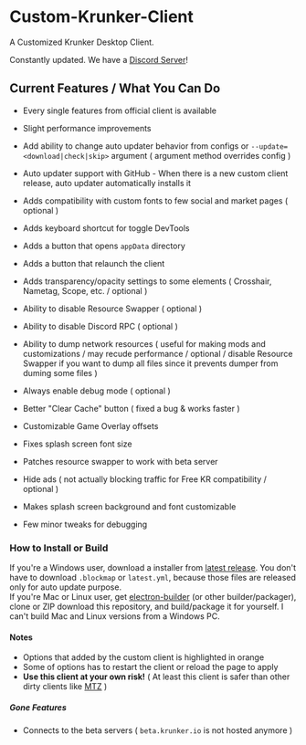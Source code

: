 # Custom-Krunker-Client
A Customized Krunker Desktop Client.

Constantly updated.
We have a [Discord Server](https://discord.gg/XmcW7ny)!

## Current Features / What You Can Do
- Every single features from official client is available
- Slight performance improvements
- Add ability to change auto updater behavior from configs or `--update=<download|check|skip>` argument ( argument method overrides config )
- Auto updater support with GitHub - When there is a new custom client release, auto updater automatically installs it
- Adds compatibility with custom fonts to few social and market pages ( optional )
- Adds keyboard shortcut for toggle DevTools
- Adds a button that opens `appData` directory
- Adds a button that relaunch the client
- Adds transparency/opacity settings to some elements ( Crosshair, Nametag, Scope, etc. / optional )
- Ability to disable Resource Swapper ( optional )
- Ability to disable Discord RPC ( optional )
- Ability to dump network resources ( useful for making mods and customizations / may recude performance / optional / disable Resource Swapper if you want to dump all files since it prevents dumper from duming some files )
- Always enable debug mode ( optional )
- Better "Clear Cache" button ( fixed a bug & works faster )

- Customizable Game Overlay offsets
- Fixes splash screen font size
- Patches resource swapper to work with beta server
- Hide ads ( not actually blocking traffic for Free KR compatibility / optional )
- Makes splash screen background and font customizable
- Few minor tweaks for debugging

### How to Install or Build
If you're a Windows user, download a installer from [latest release](https://github.com/Mixaz017/Custom-Krunker-Client/releases/latest). You don't have to download `.blockmap` or `latest.yml`, because those files are released only for auto update purpose.  
If you're Mac or Linux user, get [electron-builder](https://www.electron.build/) (or other builder/packager), clone or ZIP download this repository, and build/package it for yourself. I can't build Mac and Linux versions from a Windows PC.

#### Notes
- Options that added by the custom client is highlighted in orange
- Some of options has to restart the client or reload the page to apply
- **Use this client at your own risk!** ( At least this client is safer than other dirty clients like [MTZ](https://discord.gg/tVF55ws) )

##### Gone Features
- Connects to the beta servers ( `beta.krunker.io` is not hosted anymore )